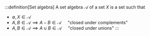 :::definition[Set algebra]
A set algebra $\mathcal{A}$ of a set $X$ is a set such that

* $\emptyset, X \in \mathcal{A}$
* $A, B \in \mathcal{A} \implies A-B \in \mathcal{A}\quad$ "closed under complements"
* $A, B \in \mathcal{A} \implies A\cup B \in \mathcal{A} \quad$ "closed under unions"
:::
